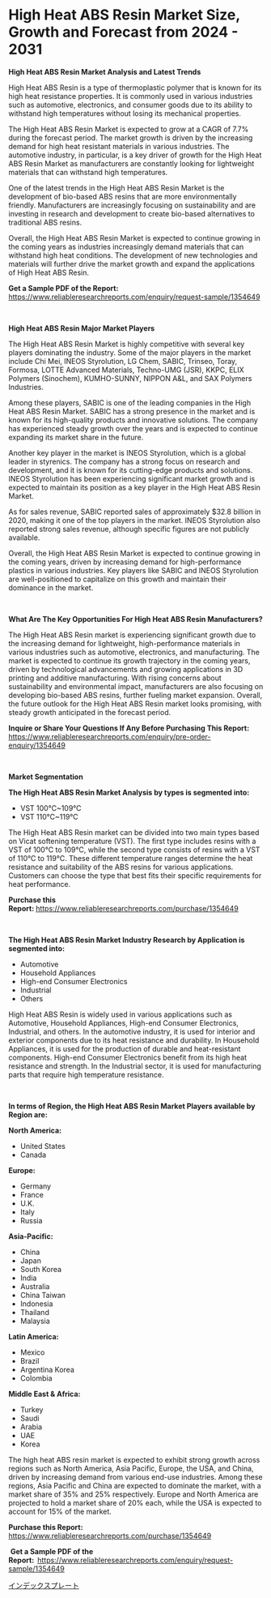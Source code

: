 <p><h1>High Heat ABS Resin Market Size, Growth and Forecast from 2024 - 2031</h1></p><p><strong>High Heat ABS Resin Market Analysis and Latest Trends</strong></p>
<p><p>High Heat ABS Resin is a type of thermoplastic polymer that is known for its high heat resistance properties. It is commonly used in various industries such as automotive, electronics, and consumer goods due to its ability to withstand high temperatures without losing its mechanical properties.</p><p>The High Heat ABS Resin Market is expected to grow at a CAGR of 7.7% during the forecast period. The market growth is driven by the increasing demand for high heat resistant materials in various industries. The automotive industry, in particular, is a key driver of growth for the High Heat ABS Resin Market as manufacturers are constantly looking for lightweight materials that can withstand high temperatures.</p><p>One of the latest trends in the High Heat ABS Resin Market is the development of bio-based ABS resins that are more environmentally friendly. Manufacturers are increasingly focusing on sustainability and are investing in research and development to create bio-based alternatives to traditional ABS resins.</p><p>Overall, the High Heat ABS Resin Market is expected to continue growing in the coming years as industries increasingly demand materials that can withstand high heat conditions. The development of new technologies and materials will further drive the market growth and expand the applications of High Heat ABS Resin.</p></p>
<p><strong>Get a Sample PDF of the Report:&nbsp;</strong> <a href="https://www.reliableresearchreports.com/enquiry/request-sample/1354649">https://www.reliableresearchreports.com/enquiry/request-sample/1354649</a></p>
<p>&nbsp;</p>
<p><strong>High Heat ABS Resin Major Market Players</strong></p>
<p><p>The High Heat ABS Resin Market is highly competitive with several key players dominating the industry. Some of the major players in the market include Chi Mei, INEOS Styrolution, LG Chem, SABIC, Trinseo, Toray, Formosa, LOTTE Advanced Materials, Techno-UMG (JSR), KKPC, ELIX Polymers (Sinochem), KUMHO-SUNNY, NIPPON A&L, and SAX Polymers Industries.</p><p>Among these players, SABIC is one of the leading companies in the High Heat ABS Resin Market. SABIC has a strong presence in the market and is known for its high-quality products and innovative solutions. The company has experienced steady growth over the years and is expected to continue expanding its market share in the future.</p><p>Another key player in the market is INEOS Styrolution, which is a global leader in styrenics. The company has a strong focus on research and development, and it is known for its cutting-edge products and solutions. INEOS Styrolution has been experiencing significant market growth and is expected to maintain its position as a key player in the High Heat ABS Resin Market.</p><p>As for sales revenue, SABIC reported sales of approximately $32.8 billion in 2020, making it one of the top players in the market. INEOS Styrolution also reported strong sales revenue, although specific figures are not publicly available.</p><p>Overall, the High Heat ABS Resin Market is expected to continue growing in the coming years, driven by increasing demand for high-performance plastics in various industries. Key players like SABIC and INEOS Styrolution are well-positioned to capitalize on this growth and maintain their dominance in the market.</p></p>
<p>&nbsp;</p>
<p><strong>What Are The Key Opportunities For High Heat ABS Resin Manufacturers?</strong></p>
<p><p>The High Heat ABS Resin market is experiencing significant growth due to the increasing demand for lightweight, high-performance materials in various industries such as automotive, electronics, and manufacturing. The market is expected to continue its growth trajectory in the coming years, driven by technological advancements and growing applications in 3D printing and additive manufacturing. With rising concerns about sustainability and environmental impact, manufacturers are also focusing on developing bio-based ABS resins, further fueling market expansion. Overall, the future outlook for the High Heat ABS Resin market looks promising, with steady growth anticipated in the forecast period.</p></p>
<p><strong>Inquire or Share Your Questions If Any Before Purchasing This Report:</strong> <a href="https://www.reliableresearchreports.com/enquiry/pre-order-enquiry/1354649">https://www.reliableresearchreports.com/enquiry/pre-order-enquiry/1354649</a></p>
<p>&nbsp;</p>
<p><strong>Market Segmentation</strong></p>
<p><strong>The High Heat ABS Resin Market Analysis by types is segmented into:</strong></p>
<p><ul><li>VST 100℃~109℃</li><li>VST 110℃~119℃</li></ul></p>
<p><p>The High Heat ABS Resin market can be divided into two main types based on Vicat softening temperature (VST). The first type includes resins with a VST of 100℃ to 109℃, while the second type consists of resins with a VST of 110℃ to 119℃. These different temperature ranges determine the heat resistance and suitability of the ABS resins for various applications. Customers can choose the type that best fits their specific requirements for heat performance.</p></p>
<p><strong>Purchase this Report:&nbsp;</strong><a href="https://www.reliableresearchreports.com/purchase/1354649">https://www.reliableresearchreports.com/purchase/1354649</a></p>
<p>&nbsp;</p>
<p><strong>The High Heat ABS Resin Market Industry Research by Application is segmented into:</strong></p>
<p><ul><li>Automotive</li><li>Household Appliances</li><li>High-end Consumer Electronics</li><li>Industrial</li><li>Others</li></ul></p>
<p><p>High Heat ABS Resin is widely used in various applications such as Automotive, Household Appliances, High-end Consumer Electronics, Industrial, and others. In the automotive industry, it is used for interior and exterior components due to its heat resistance and durability. In Household Appliances, it is used for the production of durable and heat-resistant components. High-end Consumer Electronics benefit from its high heat resistance and strength. In the Industrial sector, it is used for manufacturing parts that require high temperature resistance.</p></p>
<p>&nbsp;</p>
<p><strong>In terms of Region, the High Heat ABS Resin Market Players available by Region are:</strong></p>
<p>
    <p> <strong> North America: </strong>
        <ul>
            <li>United States</li>
            <li>Canada</li>
        </ul>
        </p> 
    <p> <strong> Europe: </strong>
        <ul>
            <li>Germany</li>
            <li>France</li>
            <li>U.K.</li>
            <li>Italy</li>
            <li>Russia</li>
        </ul>
        </p> 
    <p> <strong> Asia-Pacific: </strong>
        <ul>
            <li>China</li>
            <li>Japan</li>
            <li>South Korea</li>
            <li>India</li>
            <li>Australia</li>
            <li>China Taiwan</li>
            <li>Indonesia</li>
            <li>Thailand</li>
            <li>Malaysia</li>
        </ul>
        </p> 
    <p> <strong> Latin America: </strong>
        <ul>
            <li>Mexico</li>
            <li>Brazil</li>
            <li>Argentina Korea</li>
            <li>Colombia</li>
        </ul>
        </p> 
    <p> <strong> Middle East & Africa: </strong>
        <ul>
            <li>Turkey</li>
            <li>Saudi</li>
            <li>Arabia</li>
            <li>UAE</li>
            <li>Korea</li>
        </ul>
    </p>
    </p>
<p><p>The high heat ABS resin market is expected to exhibit strong growth across regions such as North America, Asia Pacific, Europe, the USA, and China, driven by increasing demand from various end-use industries. Among these regions, Asia Pacific and China are expected to dominate the market, with a market share of 35% and 25% respectively. Europe and North America are projected to hold a market share of 20% each, while the USA is expected to account for 15% of the market.</p></p>
<p><strong>Purchase this Report: </strong><a href="https://www.reliableresearchreports.com/purchase/1354649">https://www.reliableresearchreports.com/purchase/1354649</a></p>
<p>&nbsp;<strong>Get a Sample PDF of the Report:&nbsp;&nbsp;</strong><a href="https://www.reliableresearchreports.com/enquiry/request-sample/1354649">https://www.reliableresearchreports.com/enquiry/request-sample/1354649</a></p>
<p><strong></strong></p>
<p><p><a href="https://github.com/zekaoe592392/Market-Research-Report-List-1/blob/main/20190521756.md">インデックスプレート</a></p></p>